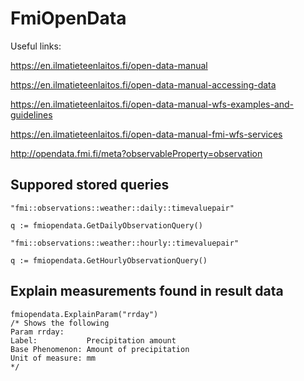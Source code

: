 # FmiOpenData


Useful links:

https://en.ilmatieteenlaitos.fi/open-data-manual

https://en.ilmatieteenlaitos.fi/open-data-manual-accessing-data

https://en.ilmatieteenlaitos.fi/open-data-manual-wfs-examples-and-guidelines

https://en.ilmatieteenlaitos.fi/open-data-manual-fmi-wfs-services

http://opendata.fmi.fi/meta?observableProperty=observation


## Suppored stored queries

```golang
"fmi::observations::weather::daily::timevaluepair"
```
```golang
q := fmiopendata.GetDailyObservationQuery()
```

```golang
"fmi::observations::weather::hourly::timevaluepair"
```
```golang
q := fmiopendata.GetHourlyObservationQuery()
```

## Explain measurements found in result data

```golang
fmiopendata.ExplainParam("rrday")
/* Shows the following
Param rrday:
Label:           Precipitation amount
Base Phenomenon: Amount of precipitation
Unit of measure: mm
*/
```
